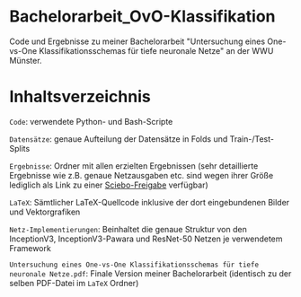 <!-- Diese Datei, so wie alle anderen README Dateien auf diesem Datenträger / in diesem GitHub Verzeichnis sind Markdown-Dateien und verwenden die entsprechende Syntax zum Hervorheben von Überschriften etc.-->
# Bachelorarbeit_OvO-Klassifikation
Code und Ergebnisse zu meiner Bachelorarbeit "Untersuchung eines One-vs-One Klassifikationsschemas für tiefe neuronale Netze" an der WWU Münster.

# Inhaltsverzeichnis
`Code`: verwendete Python- und Bash-Scripte

`Datensätze`: genaue Aufteilung der Datensätze in Folds und Train-/Test-Splits

`Ergebnisse`: Ordner mit allen erzielten Ergebnissen (sehr detaillierte Ergebnisse wie z.B. genaue Netzausgaben etc. sind wegen ihrer Größe lediglich als Link zu einer [Sciebo-Freigabe]((https://uni-muenster.sciebo.de/s/YApuzVCRHb5JRZR)) verfügbar)

`LaTeX`: Sämtlicher LaTeX-Quellcode inklusive der dort eingebundenen Bilder und Vektorgrafiken

`Netz-Implementierungen`: Beinhaltet die genaue Struktur von den InceptionV3, InceptionV3-Pawara und ResNet-50 Netzen je verwendetem Framework

`Untersuchung eines One-vs-One Klassifikationsschemas für tiefe neuronale Netze.pdf`: Finale Version meiner Bachelorarbeit (identisch zu der selben PDF-Datei im `LaTeX` Ordner)